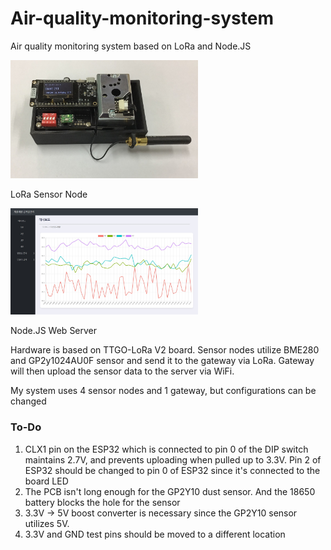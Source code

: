 # Air-quality-monitoring-system
Air quality monitoring system based on LoRa and Node.JS

<!-- ![LoRa_modules](Pictures/V2_sensor.jpg | width=400) -->
<img src="./Pictures/V2_sensor.jpg" width=300px>

LoRa Sensor Node

<img src="./Pictures/V2_Server.jpg" width=300px>

Node.JS Web Server

Hardware is based on TTGO-LoRa V2 board. Sensor nodes utilize BME280 and GP2y1024AU0F sensor and send it to the gateway via LoRa. Gateway will then upload the sensor data to the server via WiFi.

My system uses 4 sensor nodes and 1 gateway, but configurations can be changed

### To-Do
1. CLX1 pin on the ESP32 which is connected to pin 0 of the DIP switch maintains 2.7V, and prevents uploading when pulled up to 3.3V. Pin 2 of ESP32 should be changed to pin 0 of ESP32 since it's connected to the board LED
1. The PCB isn't long enough for the GP2Y10 dust sensor. And the 18650 battery blocks the hole for the sensor
1. 3.3V -> 5V boost converter is necessary since the GP2Y10 sensor utilizes 5V.
1. 3.3V and GND test pins should be moved to a different location
